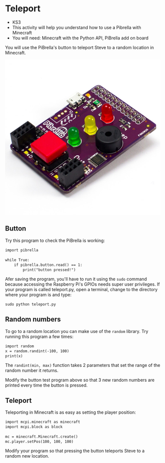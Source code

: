 # Teleport

* KS3
* This activity will help you understand how to use a Pibrella with Minecraft
* You will need: Minecraft with the Python API, PiBrella add on board

You will use the PiBrella's button to teleport Steve to a random location in
Minecraft.

![pibrella](pibrella.jpg)

## Button

Try this program to check the PiBrella is working:

~~~ { .python }
import pibrella

while True:
	if pibrella.button.read() == 1:
        print("button pressed!")
~~~

Afer saving the program, you'll have to run it using the `sudo` command because
accessing the Raspberry Pi's GPIOs needs super user privileges. If your program
is called teleport.py, open a terminal, change to the directory where your
program is and type:

    sudo python teleport.py

## Random numbers

To go to a random location you can make use of the `random` library.
Try running this program a few times:

~~~ { .python }
import random
x = random.randint(-100, 100)
print(x)
~~~

The `randint(min, max)` function takes 2 parameters that set the range of the random number it returns.

Modify the button test program above so that 3 new random numbers are printed
every time the button is pressed. 

## Teleport

Teleporting in Minecraft is as easy as setting the player position:

~~~ { .python }
import mcpi.minecraft as minecraft
import mcpi.block as block

mc = minecraft.Minecraft.create()
mc.player.setPos(100, 100, 100)
~~~

Modify your program so that pressing the button teleports Steve to a random new
location.
